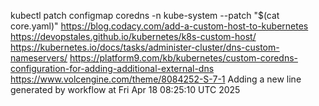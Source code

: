 kubectl patch configmap coredns -n kube-system --patch "$(cat core.yaml)"
https://blog.codacy.com/add-a-custom-host-to-kubernetes
https://devopstales.github.io/kubernetes/k8s-custom-host/
https://kubernetes.io/docs/tasks/administer-cluster/dns-custom-nameservers/
https://platform9.com/kb/kubernetes/custom-coredns-configuration-for-adding-additional-external-dns
https://www.volcengine.com/theme/8084252-S-7-1
Adding a new line generated by workflow at Fri Apr 18 08:25:10 UTC 2025
